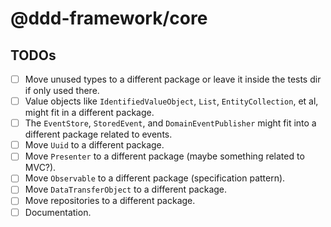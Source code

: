 # @ddd-framework/core

## TODOs

- [ ] Move unused types to a different package or leave it inside the tests dir if only used there.
- [ ] Value objects like `IdentifiedValueObject`, `List`, `EntityCollection`, et al, might fit in a different package.
- [ ] The `EventStore`, `StoredEvent`, and `DomainEventPublisher` might fit into a different package related to events.
- [ ] Move `Uuid` to a different package.
- [ ] Move `Presenter` to a different package (maybe something related to MVC?).
- [ ] Move `Observable` to a different package (specification pattern).
- [ ] Move `DataTransferObject` to a different package.
- [ ] Move repositories to a different package.
- [ ] Documentation.
